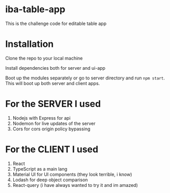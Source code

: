 # iba-table-app
This is the challenge code for editable table app

# Installation

Clone the repo to your local machine

Install dependencies both for server and ui-app

Boot up the modules separately or go to server directory and run `npm start`. This will boot up both server and client apps.

# For the SERVER I used
1) Nodejs with Express for api
2) Nodemon for live updates of the server
3) Cors for cors origin policy bypassing

# For the CLIENT I used
1) React
2) TypeScript as a main lang
3) Material UI for UI components (they look terrible, i know)
4) Lodash for deep object comparison
5) React-query (i have always wanted to try it and im amazed)

